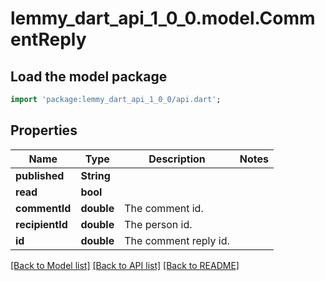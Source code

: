 # lemmy_dart_api_1_0_0.model.CommentReply

## Load the model package
```dart
import 'package:lemmy_dart_api_1_0_0/api.dart';
```

## Properties
Name | Type | Description | Notes
------------ | ------------- | ------------- | -------------
**published** | **String** |  | 
**read** | **bool** |  | 
**commentId** | **double** | The comment id. | 
**recipientId** | **double** | The person id. | 
**id** | **double** | The comment reply id. | 

[[Back to Model list]](../README.md#documentation-for-models) [[Back to API list]](../README.md#documentation-for-api-endpoints) [[Back to README]](../README.md)


